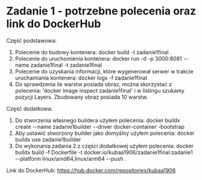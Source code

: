 # Zadanie 1 - potrzebne polecenia oraz link do DockerHub
Część podstawowa:
1. Polecenie do budowy kontenera: docker build -t zadanie1final .
2. Polecenie do uruchomienia kontenera: docker run -d -p 3000:8081 --name zadanie1final -t zadanie1final
3. Polecenie do uzyskania informacji, które wygenerował serwer w trakcie uruchamiania kontenera: docker logs -f zadanie1final
4. Do sprawdzenia ile warstw posiada obraz, można skorzystać z polecenia: 'docker image inspect zadanie1final' i w listingu szukamy pozycji Layers. Zbudowany obraz posiada 10 warstw.

Część dodatkowa:
1. Do stworzenia własnego buildera użyłem polecenia: docker buildx create --name zadanie1builder --driver docker-container -bootstrap
2. Aby ustawić stworzony builder jako domyślny użyłem polecenia: docker buildx use zadanie1builder
3. Do wykonania zadania 2 z części dodatkowej użyłem polecenia: docker buildx build -f Dockerfile -t docker.io/kubaa1906/zadanie1final:zadanie1 --platform linux/amd64,linux/arm64 --push .

Link do DockerHub: https://hub.docker.com/repositories/kubaa1906
